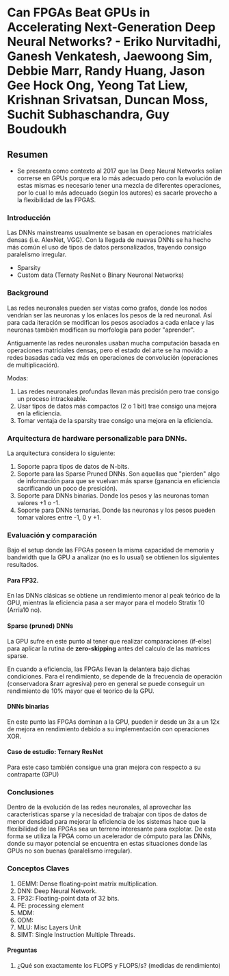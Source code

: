 # Can FPGAs Beat GPUs in Accelerating Next-Generation Deep Neural Networks? - Eriko Nurvitadhi, Ganesh Venkatesh, Jaewoong Sim, Debbie Marr, Randy Huang, Jason Gee Hock Ong, Yeong Tat Liew, Krishnan Srivatsan, Duncan Moss, Suchit Subhaschandra, Guy Boudoukh

## Resumen

* Se presenta como contexto al 2017 que las Deep Neural Networks solían correrse en GPUs porque era lo más adecuado pero con la evolución de estas mismas es necesario tener una mezcla de diferentes operaciones, por lo cual lo más adecuado (según los autores) es sacarle provecho a la flexibilidad de las FPGAS.

### Introducción

Las DNNs mainstreams usualmente se basan en operaciones matriciales densas (i.e. AlexNet, VGG). Con la llegada de nuevas DNNs se ha hecho más común el uso de tipos de datos personalizados, trayendo consigo paralelismo irregular.

* Sparsity
* Custom data (Ternaty ResNet o Binary Neuronal Networks)

### Background

Las redes neuronales pueden ser vistas como grafos, donde los nodos vendrían ser las neuronas y los enlaces los pesos de la red neuronal. Así para cada iteración se modifican los pesos asociados a cada enlace y las neuronas también modifican su morfología para poder "aprender".

Antiguamente las redes neuronales usaban mucha computación basada en operaciones matriciales densas, pero el estado del arte se ha movido a redes basadas cada vez más en operaciones de convolución (operaciones de multiplicación).

Modas:

1. Las redes neuronales profundas llevan más precisión pero trae consigo un proceso intrackeable.
2. Usar tipos de datos más compactos (2 o 1 bit) trae consigo una mejora en la eficiencia.
3. Tomar ventaja de la sparsity trae consigo una mejora en la eficiencia.

### Arquitectura de hardware personalizable para DNNs.

La arquitectura considera lo siguiente:

1. Soporte papra tipos de datos de N-bits.
2. Soporte para las Sparse Pruned DNNs. Son aquellas que "pierden" algo de información para que se vuelvan más sparse (ganancia en eficiencia sacrificando un poco de presición).
3. Soporte para DNNs binarias. Donde los pesos y las neuronas toman valores +1 o -1.
4. Soporte para DNNs ternarias. Donde las neuronas y los pesos pueden tomar valores entre -1, 0 y +1.

### Evaluación y comparación

Bajo el setup donde las FPGAs poseen la misma capacidad de memoria y bandwidth que la GPU a analizar (no es lo usual) se obtienen los siguientes resultados.

#### Para FP32. 

En las DNNs clásicas se obtiene un rendimiento menor al peak teórico de la GPU, mientras la eficiencia pasa a ser mayor para el modelo Stratix 10 (Arria10 no). 

#### Sparse (pruned) DNNs

La GPU sufre en este punto al tener que realizar comparaciones (if-else) para aplicar la rutina de **zero-skipping** antes del calculo de las matrices sparse.

En cuando a eficiencia, las FPGAs llevan la delantera bajo dichas condiciones. Para el rendimiento, se depende de la frecuencia de operación (conservadora &rarr agresiva) pero en general se puede conseguir un rendimiento de 10% mayor que el teorico de la GPU.

#### DNNs binarias

En este punto las FPGAs dominan a la GPU, pueden ir desde un 3x a un 12x de mejora en rendimiento debido a su implementación con operaciones XOR.

#### Caso de estudio: Ternary ResNet 

Para este caso también consigue una gran mejora con respecto a su contraparte (GPU) 

### Conclusiones

Dentro de la evolución de las redes neuronales, al aprovechar las características sparse y la necesidad de trabajar con tipos de datos de menor densidad para mejorar la eficiencia de los sistemas hace que la flexibilidad de las FPGAs sea un terreno interesante para explotar. De esta forma se utiliza la FPGA como un acelerador de cómputo para las DNNs, donde su mayor potencial se encuentra en estas situaciones donde las GPUs no son buenas (paralelismo irregular).

### Conceptos Claves

1. GEMM: Dense floating-point matrix multiplication.
2. DNN: Deep Neural Network.
3. FP32: Floating-point data of 32 bits.
4. PE: processing element
5. MDM:
6. ODM:
7. MLU: Misc Layers Unit
8. SIMT: Single Instruction Multiple Threads.

#### Preguntas

1. ¿Qué son exactamente los FLOPS y FLOPS/s? (medidas de rendimiento)